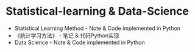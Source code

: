 # Statistical-learning & Data-Science
* Statistical Learning Method - Note & Code implemented in Python
* 《统计学习方法》 - 笔记 & 代码Python实现
* Data Science - Note & Code implemented in Python
